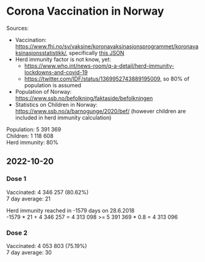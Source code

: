 # Corona Vaccination in Norway

Sources:

- Vaccination: <https://www.fhi.no/sv/vaksine/koronavaksinasjonsprogrammet/koronavaksinasjonsstatistikk/>, specifically [this JSON](https://www.fhi.no/api/chartdata/api/99119)
- Herd immunity factor is not know, yet:
  - <https://www.who.int/news-room/q-a-detail/herd-immunity-lockdowns-and-covid-19>
  - <https://twitter.com/IDF/status/1369952743889195009>, so 80% of population is assumed
- Population of Norway: <https://www.ssb.no/befolkning/faktaside/befolkningen>
- Statistics on Children in Norway: https://www.ssb.no/a/barnogunge/2020/bef/ (however children are included in herd immunity calculation)

Population: 5 391 369  
Children: 1 118 608  
Herd immunity: 80%  

## 2022-10-20

### Dose 1

Vaccinated: 4 346 257 (80.62%)  
7 day average: 21

Herd immunity reached in -1579 days on 28.6.2018  
-1579 * 21 + 4 346 257 = 4 313 098 >= 5 391 369 * 0.8 = 4 313 096

### Dose 2

Vaccinated: 4 053 803 (75.19%)  
7 day average: 30

